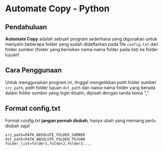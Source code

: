 # Automate Copy - Python

## Pendahuluan

**Automate Copy** adalah sebuah program sederhana yang digunakan untuk menyalin beberapa folder yang sudah didaftarkan pada file `config.txt` dari folder sumber (folder yang berisikan nama-nama folder pada list) ke folder tujuan!

## Cara Penggunaan

Untuk menggunakan program ini, tinggal mengetikkan _path_ folder sumber `src_path`, _path_ folder tujuan `dst_path` dan nama-nama folder yang berada dalam folder sumber yang ingin disalin, dipisah dengan tanda koma ",".

## Format config.txt

Format _config.txt_ **jangan pernah diubah**, hanya ubah yang memang perlu diubah saja!

```
src_path=PATH_ABSOLUTE_FOLDER_SUMBER
dst_path=PATH_ABSOLUTE_FOLDER_TUJUAN
folder_list=folder1,folder2,folder3....
```

